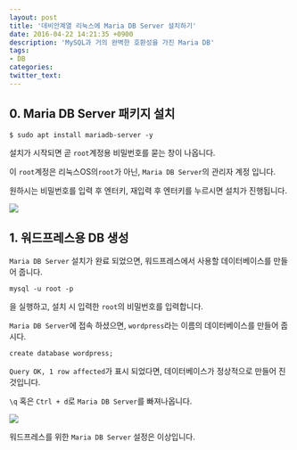 ```yaml
---
layout: post
title: '데비안계열 리눅스에 Maria DB Server 설치하기'
date: 2016-04-22 14:21:35 +0900
description: 'MySQL과 거의 완벽한 호환성을 가진 Maria DB'
tags:
- DB
categories:
twitter_text:
---
```


## 0. Maria DB Server 패키지 설치

```
$ sudo apt install mariadb-server -y
```

설치가 시작되면 곧 `root`계정용 비밀번호를 묻는 창이 나옵니다.

이 `root`계정은 리눅스OS의`root`가 아닌, `Maria DB Server`의 관리자 계정 입니다.

원하시는 비밀번호를 입력 후 엔터키, 재입력 후 엔터키를 누르시면 설치가 진행됩니다.

<a href="https://googledrive.com/host/0Bw2KEQNBe4nMZW91OWJNZ2lmX0k/img20160417-004.png" data-lightbox="23"><img src="https://googledrive.com/host/0Bw2KEQNBe4nMZW91OWJNZ2lmX0k/img20160417-004.png"></a>

## 1. 워드프레스용 DB 생성

`Maria DB Server` 설치가 완료 되었으면, 워드프레스에서 사용할 데이터베이스를 만들어 줍니다.

```
mysql -u root -p
```

을 실행하고, 설치 시 입력한 `root`의 비밀번호를 입력합니다.

`Maria DB Server`에 접속 하셨으면, `wordpress`라는 이름의 데이터베이스를 만들어 줍시다.

```
create database wordpress;
```

`Query OK, 1 row affected`가 표시 되었다면, 데이터베이스가 정상적으로 만들어 진 것입니다.

`\q` 혹은 `Ctrl + d`로 `Maria DB Server`를 빠져나옵니다.

<a href="https://googledrive.com/host/0Bw2KEQNBe4nMZW91OWJNZ2lmX0k/img20160417-005.png" data-lightbox="23"><img src="https://googledrive.com/host/0Bw2KEQNBe4nMZW91OWJNZ2lmX0k/img20160417-005.png"></a>

워드프레스를 위한 `Maria DB Server` 설정은 이상입니다.
